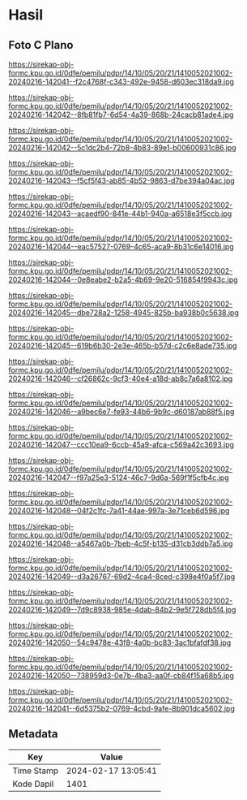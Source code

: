 # Hasil

## Foto C Plano

https://sirekap-obj-formc.kpu.go.id/0dfe/pemilu/pdpr/14/10/05/20/21/1410052021002-20240216-142041--f2c4768f-c343-492e-9458-d603ec318da9.jpg

https://sirekap-obj-formc.kpu.go.id/0dfe/pemilu/pdpr/14/10/05/20/21/1410052021002-20240216-142042--8fb81fb7-6d54-4a39-868b-24cacb81ade4.jpg

https://sirekap-obj-formc.kpu.go.id/0dfe/pemilu/pdpr/14/10/05/20/21/1410052021002-20240216-142042--5c1dc2b4-72b8-4b83-89e1-b00600931c86.jpg

https://sirekap-obj-formc.kpu.go.id/0dfe/pemilu/pdpr/14/10/05/20/21/1410052021002-20240216-142043--f5cf5f43-ab85-4b52-9863-d7be394a04ac.jpg

https://sirekap-obj-formc.kpu.go.id/0dfe/pemilu/pdpr/14/10/05/20/21/1410052021002-20240216-142043--acaedf90-841e-44b1-940a-a6518e3f5ccb.jpg

https://sirekap-obj-formc.kpu.go.id/0dfe/pemilu/pdpr/14/10/05/20/21/1410052021002-20240216-142044--eac57527-0769-4c65-aca9-8b31c6e14016.jpg

https://sirekap-obj-formc.kpu.go.id/0dfe/pemilu/pdpr/14/10/05/20/21/1410052021002-20240216-142044--0e8eabe2-b2a5-4b69-9e20-516854f9943c.jpg

https://sirekap-obj-formc.kpu.go.id/0dfe/pemilu/pdpr/14/10/05/20/21/1410052021002-20240216-142045--dbe728a2-1258-4945-825b-ba938b0c5638.jpg

https://sirekap-obj-formc.kpu.go.id/0dfe/pemilu/pdpr/14/10/05/20/21/1410052021002-20240216-142045--619b6b30-2e3e-465b-b57d-c2c6e8ade735.jpg

https://sirekap-obj-formc.kpu.go.id/0dfe/pemilu/pdpr/14/10/05/20/21/1410052021002-20240216-142046--cf26862c-9cf3-40e4-a18d-ab8c7a6a8102.jpg

https://sirekap-obj-formc.kpu.go.id/0dfe/pemilu/pdpr/14/10/05/20/21/1410052021002-20240216-142046--a9bec6e7-fe93-44b6-9b9c-d60187ab88f5.jpg

https://sirekap-obj-formc.kpu.go.id/0dfe/pemilu/pdpr/14/10/05/20/21/1410052021002-20240216-142047--ccc10ea9-6ccb-45a9-afca-c569a42c3693.jpg

https://sirekap-obj-formc.kpu.go.id/0dfe/pemilu/pdpr/14/10/05/20/21/1410052021002-20240216-142047--f97a25e3-5124-46c7-9d6a-569f1f5cfb4c.jpg

https://sirekap-obj-formc.kpu.go.id/0dfe/pemilu/pdpr/14/10/05/20/21/1410052021002-20240216-142048--04f2c1fc-7a41-44ae-997a-3e71ceb6d596.jpg

https://sirekap-obj-formc.kpu.go.id/0dfe/pemilu/pdpr/14/10/05/20/21/1410052021002-20240216-142048--a5467a0b-7beb-4c5f-b135-d31cb3ddb7a5.jpg

https://sirekap-obj-formc.kpu.go.id/0dfe/pemilu/pdpr/14/10/05/20/21/1410052021002-20240216-142049--d3a26767-69d2-4ca4-8ced-c398e4f0a5f7.jpg

https://sirekap-obj-formc.kpu.go.id/0dfe/pemilu/pdpr/14/10/05/20/21/1410052021002-20240216-142049--7d9c8938-985e-4dab-84b2-9e5f728db5f4.jpg

https://sirekap-obj-formc.kpu.go.id/0dfe/pemilu/pdpr/14/10/05/20/21/1410052021002-20240216-142050--54c9478e-43f8-4a0b-bc83-3ac1bfafdf38.jpg

https://sirekap-obj-formc.kpu.go.id/0dfe/pemilu/pdpr/14/10/05/20/21/1410052021002-20240216-142050--738959d3-0e7b-4ba3-aa0f-cb84f15a68b5.jpg

https://sirekap-obj-formc.kpu.go.id/0dfe/pemilu/pdpr/14/10/05/20/21/1410052021002-20240216-142041--6d5375b2-0769-4cbd-9afe-8b901dca5602.jpg


## Metadata

| Key        | Value               |
| ---------- | ------------------- |
| Time Stamp | 2024-02-17 13:05:41 |
| Kode Dapil | 1401                |



